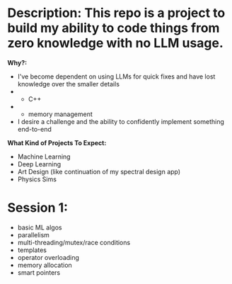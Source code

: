 # Description: This repo is a project to build my ability to code things from zero knowledge with no LLM usage.

**Why?:**
- I've become dependent on using LLMs for quick fixes and have lost knowledge over the smaller details
- - C++
- - memory management
- I desire a challenge and the ability to confidently implement something end-to-end

**What Kind of Projects To Expect:**
- Machine Learning
- Deep Learning
- Art Design (like continuation of my spectral design app)
- Physics Sims


# Session 1:
- basic ML algos
- parallelism
- multi-threading/mutex/race conditions
- templates
- operator overloading
- memory allocation
- smart pointers